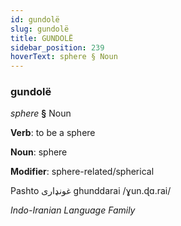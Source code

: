 ```yaml
---
id: gundolë
slug: gundolë
title: GUNDOLË
sidebar_position: 239
hoverText: sphere § Noun
---
```


### gundolë

*sphere* **§** Noun

**Verb**: to be a sphere

**Noun**: sphere

**Modifier**: sphere-related/spherical

Pashto غونډاری‎ ghunddarai /ɣun.ɖɑ.rai/

*Indo-Iranian Language Family*